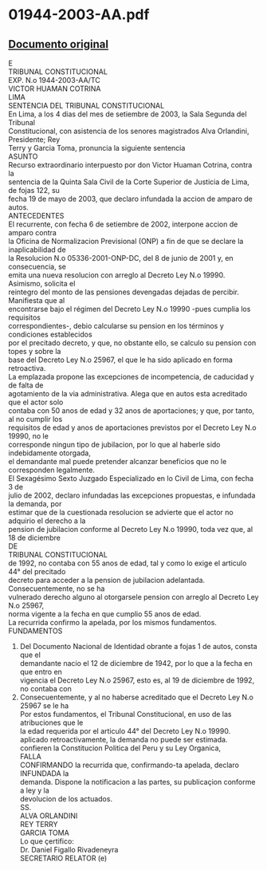
01944-2003-AA.pdf
=================
  
[Documento original](https://tc.gob.pe/jurisprudencia/2003/01944-2003-AA.pdf)  
---  
E  
TRIBUNAL CONSTITUCIONAL  
EXP. N.o 1944-2003-AA/TC  
VICTOR HUAMAN COTRINA  
LIMA  
SENTENCIA DEL TRIBUNAL CONSTITUCIONAL  
En Lima, a los 4 dias del mes de setiembre de 2003, la Sala Segunda del Tribunal  
Constitucional, con asistencia de los senores magistrados Alva Orlandini, Presidente; Rey  
Terry y Garcia Toma, pronuncia la siguiente sentencia  
ASUNTO  
Recurso extraordinario interpuesto por don Victor Huaman Cotrina, contra la  
sentencia de la Quinta Sala Civil de la Corte Superior de Justicia de Lima, de fojas 122, su  
fecha 19 de mayo de 2003, que declaro infundada la accion de amparo de autos.  
ANTECEDENTES  
El recurrente, con fecha 6 de setiembre de 2002, interpone accion de amparo contra  
la Oficina de Normalizacion Previsional (ONP) a fin de que se declare la inaplicabilidad de  
la Resolucion N.o 05336-2001-ONP-DC, del 8 de junio de 2001 y, en consecuencia, se  
emita una nueva resolucion con arreglo al Decreto Ley N.o 19990. Asimismo, solicita el  
reintegro del monto de las pensiones devengadas dejadas de percibir. Manifiesta que al  
encontrarse bajo el régimen del Decreto Ley N.o 19990 -pues cumplia los requisitos  
correspondientes-, debio calcularse su pension en los términos y condiciones establecidos  
por el precitado decreto, y que, no obstante ello, se calculo su pension con topes y sobre la  
base del Decreto Ley N.o 25967, el que le ha sido aplicado en forma retroactiva.  
La emplazada propone las excepciones de incompetencia, de caducidad y de falta de  
agotamiento de la via administrativa. Alega que en autos esta acreditado que el actor solo  
contaba con 50 anos de edad y 32 anos de aportaciones; y que, por tanto, al no cumplir los  
requisitos de edad y anos de aportaciones previstos por el Decreto Ley N.o 19990, no le  
corresponde ningun tipo de jubilacion, por lo que al haberle sido indebidamente otorgada,  
el demandante mal puede pretender alcanzar beneficios que no le corresponden legalmente.  
El Sexagésimo Sexto Juzgado Especializado en lo Civil de Lima, con fecha 3 de  
julio de 2002, declaro infundadas las excepciones propuestas, e infundada la demanda, por  
estimar que de la cuestionada resolucion se advierte que el actor no adquirio el derecho a la  
pension de jubilacion conforme al Decreto Ley N.o 19990, toda vez que, al 18 de diciembre  
DE  
TRIBUNAL CONSTITUCIONAL  
de 1992, no contaba con 55 anos de edad, tal y como lo exige el articulo 44° del precitado  
decreto para acceder a la pension de jubilacion adelantada. Consecuentemente, no se ha  
vulnerado derecho alguno al otorgarsele pension con arreglo al Decreto Ley N.o 25967,  
norma vigente a la fecha en que cumplio 55 anos de edad.  
La recurrida confirmo la apelada, por los mismos fundamentos.  
FUNDAMENTOS  
1. Del Documento Nacional de Identidad obrante a fojas 1 de autos, consta que el  
demandante nacio el 12 de diciembre de 1942, por lo que a la fecha en que entro en  
vigencia el Decreto Ley N.o 25967, esto es, al 19 de diciembre de 1992, no contaba con  
2. Consecuentemente, y al no haberse acreditado que el Decreto Ley N.o 25967 se le ha  
Por estos fundamentos, el Tribunal Constitucional, en uso de las atribuciones que le  
la edad requerida por el articulo 44° del Decreto Ley N.o 19990.  
aplicado retroactivamente, la demanda no puede ser estimada.  
confieren la Constitucion Politica del Peru y su Ley Organica,  
FALLA  
CONFIRMANDO la recurrida que, confirmando-ta apelada, declaro INFUNDADA la  
demanda. Dispone la notificacion a las partes, su publicaçion conforme a ley y la  
devolucion de los actuados.  
SS.  
ALVA ORLANDINI  
REY TERRY  
GARCIA TOMA  
Lo que çertifico:  
Dr. Daniel Figallo Rivadeneyra  
SECRETARIO RELATOR (e)
